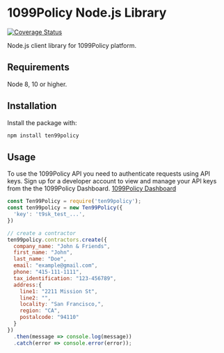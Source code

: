 # 1099Policy Node.js Library

[![Coverage Status](https://coveralls.io/repos/github/1099policy/ten99policy-node/badge.svg?branch=master)](https://coveralls.io/github/1099policy/ten99policy-node?branch=master)

Node.js client library for 1099Policy platform.

## Requirements

Node 8, 10 or higher.

## Installation

Install the package with:

```sh
npm install ten99policy
```

## Usage

To use the 1099Policy API you need to authenticate requests using API keys.
Sign up for a developer account to view and manage your API keys from the the 1099Policy Dashboard. [1099Policy Dashboard][register]

<!-- prettier-ignore -->
```js
const Ten99Policy = require('ten99policy');
const ten99policy = new Ten99Policy({
  'key': 't9sk_test_...',
})

// create a contractor
ten99policy.contractors.create({
  company_name: "John & Friends",
  first_name: "John",
  last_name: "Doe",
  email: "example@gmail.com",
  phone: "415-111-1111",
  tax_identification: "123-456789",
  address:{
    line1: "2211 Mission St",
    line2: "",
    locality: "San Francisco,",
    region: "CA",
    postalcode: "94110"
  }
})
  .then(message => console.log(message))
  .catch(error => console.error(error));
```

[register]: https://dashboard.1099policy.com/register
